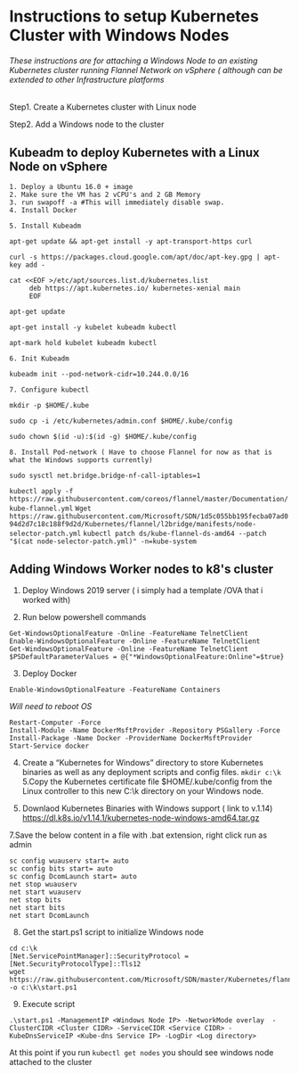# Instructions to setup Kubernetes Cluster with Windows Nodes

###### These instructions are for attaching a Windows Node to an existing Kubernetes cluster running Flannel Network on vSphere ( although can be extended to other Infrastructure platforms

Step1. Create a Kubernetes cluster with Linux node

Step2. Add a Windows node to the cluster

## Kubeadm to deploy Kubernetes with a Linux Node on vSphere

	1. Deploy a Ubuntu 16.0 + image
	2. Make sure the VM has 2 vCPU's and 2 GB Memory
	3. run swapoff -a #This will immediately disable swap.
	4. Install Docker
		
	5. Install Kubeadm
	
  ```apt-get update && apt-get install -y apt-transport-https curl```
  
   ```curl -s https://packages.cloud.google.com/apt/doc/apt-key.gpg | apt-key add - ```
   
   
   ```
   cat <<EOF >/etc/apt/sources.list.d/kubernetes.list
        deb https://apt.kubernetes.io/ kubernetes-xenial main
        EOF
   ```
        
```apt-get update```

```apt-get install -y kubelet kubeadm kubectl```

```apt-mark hold kubelet kubeadm kubectl```

	6. Init Kubeadm
	
```kubeadm init --pod-network-cidr=10.244.0.0/16```

		
	7. Configure kubectl
	
```mkdir -p $HOME/.kube```
	
```sudo cp -i /etc/kubernetes/admin.conf $HOME/.kube/config```

```sudo chown $(id -u):$(id -g) $HOME/.kube/config```

	8. Install Pod-network ( Have to choose Flannel for now as that is what the Windows supports currently)
	
```sudo sysctl net.bridge.bridge-nf-call-iptables=1```
		
```kubectl apply -f https://raw.githubusercontent.com/coreos/flannel/master/Documentation/kube-flannel.yml```
```Wget https://raw.githubusercontent.com/Microsoft/SDN/1d5c055bb195fecba07ad094d2d7c18c188f9d2d/Kubernetes/flannel/l2bridge/manifests/node-selector-patch.yml```
 ```kubectl patch ds/kube-flannel-ds-amd64 --patch "$(cat node-selector-patch.yml)" -n=kube-system```

## Adding Windows Worker nodes to k8's cluster

1. Deploy Windows 2019 server ( i simply had a template /OVA that i worked with)

2. Run below powershell commands
```
Get-WindowsOptionalFeature -Online -FeatureName TelnetClient            
Enable-WindowsOptionalFeature -Online -FeatureName TelnetClient            
Get-WindowsOptionalFeature -Online -FeatureName TelnetClient
$PSDefaultParameterValues = @{"*WindowsOptionalFeature:Online"=$true}
```
3. Deploy Docker
```
Enable-WindowsOptionalFeature -FeatureName Containers
```
_Will need to reboot OS_
```
Restart-Computer -Force
Install-Module -Name DockerMsftProvider -Repository PSGallery -Force
Install-Package -Name Docker -ProviderName DockerMsftProvider
Start-Service docker
```
4. Create a “Kubernetes for Windows” directory to store Kubernetes binaries as well as any deployment scripts and config files.
```mkdir c:\k```
5.Copy the Kubernetes certificate file $HOME/.kube/config from the Linux controller to this new C:\k directory on your Windows node.

6. Downlaod Kubernetes Binaries with Windows support ( link to v.1.14)
https://dl.k8s.io/v1.14.1/kubernetes-node-windows-amd64.tar.gz

7.Save the below content in a file with .bat extension, right click run as admin
```
sc config wuauserv start= auto
sc config bits start= auto
sc config DcomLaunch start= auto
net stop wuauserv
net start wuauserv
net stop bits
net start bits
net start DcomLaunch
```
8. Get the start.ps1 script to initialize Windows node
```
cd c:\k
[Net.ServicePointManager]::SecurityProtocol = [Net.SecurityProtocolType]::Tls12
wget https://raw.githubusercontent.com/Microsoft/SDN/master/Kubernetes/flannel/start.ps1 -o c:\k\start.ps1
```
9. Execute script
```
.\start.ps1 -ManagementIP <Windows Node IP> -NetworkMode overlay  -ClusterCIDR <Cluster CIDR> -ServiceCIDR <Service CIDR> -KubeDnsServiceIP <Kube-dns Service IP> -LogDir <Log directory>
```

At this point if you run `kubectl get nodes` you should see windows node attached to the cluster






